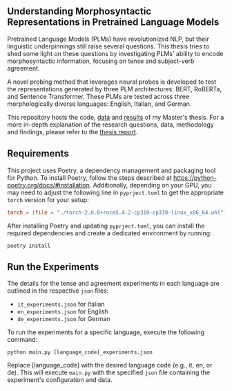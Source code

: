 ## Understanding Morphosyntactic Representations in Pretrained Language Models

Pretrained Language Models (PLMs) have revolutionized NLP, but their linguistic underpinnings still raise several questions. This thesis tries to shed some light on these questions by investigating PLMs' ability to encode morphosyntactic information, focusing on tense and subject-verb agreement.

A novel probing method that leverages neural probes is developed to test the representations generated by three PLM architectures: BERT, RoBERTa, and Sentence Transformer. These PLMs are tested across three morphologically diverse languages: English, Italian, and German.

This repository hosts the code, [data](/datasets/) and [results](/results/) of my Master's thesis. For a more in-depth explanation of the research questions, data, methodology and findings, please refer to the [thesis report](MA_Thesis.pdf).

## Requirements

This project uses Poetry, a dependency management and packaging tool for Python. To install Poetry, follow the steps described at https://python-poetry.org/docs/#installation. Additionally, depending on your GPU, you may need to adjust the following line in `pyprject.toml` to get the appropriate `torch` version for your setup:

```toml
torch = {file = "./torch-2.0.0+rocm5.4.2-cp310-cp310-linux_x86_64.whl"}
```

After installing Poetry and updating `pyprject.toml`, you can install the required dependencies and create a dedicated environment by running:

```shell
poetry install
```

## Run the Experiments

The details for the tense and agreement experiments in each language are outlined in the respective `json` files:

- `it_experiments.json` for Italian
- `en_experiments.json` for English
- `de_experiments.json` for German

To run the experiments for a specific language, execute the following command:

```shell
python main.py [language_code]_experiments.json
```

Replace [language_code] with the desired language code (e.g., it, en, or de). This will execute `main.py` with the specified `json` file containing the experiment's configuration and data.

